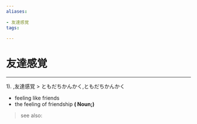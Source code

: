 ```yaml
---
aliases:
    
- 友達感覚
tags:
    
---
```


# 友達感覚
---
1).
,友達感覚 > ともだちかんかく,ともだちかんかく

- feeling like friends
- the feeling of friendship
**( Noun;)**
> see also: 
            